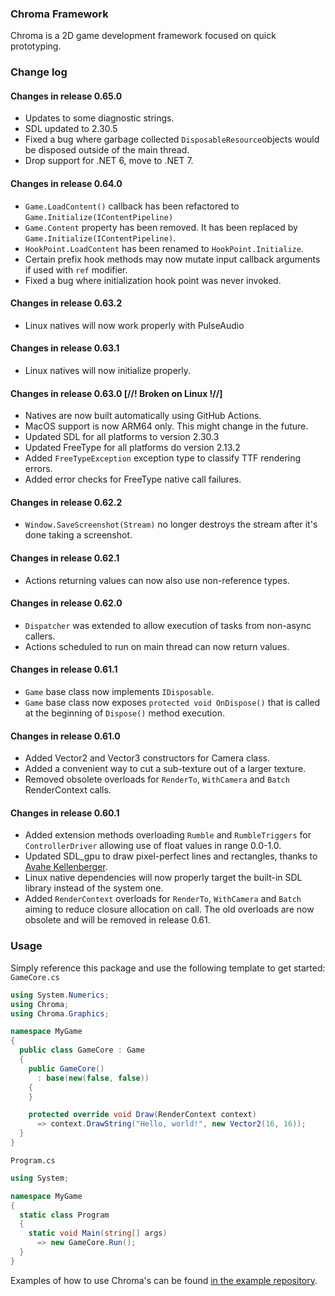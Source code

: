 ﻿### Chroma Framework
Chroma is a 2D game development framework focused on quick prototyping.

### Change log
#### Changes in release 0.65.0
- Updates to some diagnostic strings.
- SDL updated to 2.30.5
- Fixed a bug where garbage collected `DisposableResource`objects
  would be disposed outside of the main thread.
- Drop support for .NET 6, move to .NET 7.

#### Changes in release 0.64.0
- `Game.LoadContent()` callback has been refactored to `Game.Initialize(IContentPipeline)` 
- `Game.Content` property has been removed. It has been replaced by `Game.Initialize(IContentPipeline)`.
- `HookPoint.LoadContent` has been renamed to `HookPoint.Initialize`.
- Certain prefix hook methods may now mutate input callback arguments if used with `ref` modifier.
- Fixed a bug where initialization hook point was never invoked.

#### Changes in release 0.63.2
- Linux natives will now work properly with PulseAudio

#### Changes in release 0.63.1
- Linux natives will now initialize properly.

#### Changes in release 0.63.0 [//! Broken on Linux !//]
- Natives are now built automatically using GitHub Actions.
- MacOS support is now ARM64 only. This might change in the future.
- Updated SDL for all platforms to version 2.30.3
- Updated FreeType for all platforms do version 2.13.2
- Added `FreeTypeException` exception type to classify TTF rendering errors.
- Added error checks for FreeType native call failures.

#### Changes in release 0.62.2
- `Window.SaveScreenshot(Stream)` no longer destroys the stream after it's done taking a screenshot.
#### Changes in release 0.62.1
- Actions returning values can now also use non-reference types.

#### Changes in release 0.62.0
- `Dispatcher` was extended to allow execution of tasks from non-async callers.
- Actions scheduled to run on main thread can now return values.

#### Changes in release 0.61.1
- `Game` base class now implements `IDisposable`.
- `Game` base class now exposes `protected void OnDispose()` that is called 
  at the beginning of `Dispose()` method execution.

#### Changes in release 0.61.0
- Added Vector2 and Vector3 constructors for Camera class.
- Added a convenient way to cut a sub-texture out of a larger texture.
- Removed obsolete overloads for `RenderTo`, `WithCamera` and `Batch` RenderContext calls.

#### Changes in release 0.60.1
- Added extension methods overloading `Rumble` and `RumbleTriggers` for `ControllerDriver` allowing use of float values 
  in range 0.0-1.0.
- Updated SDL_gpu to draw pixel-perfect lines and rectangles, thanks to 
  [Avahe Kellenberger](https://github.com/avahe-kellenberger).
- Linux native dependencies will now properly target the built-in SDL library instead of the system one.
- Added `RenderContext` overloads for `RenderTo`, `WithCamera` and `Batch` aiming to reduce closure allocation on call.
  The old overloads are now obsolete and will be removed in release 0.61.

### Usage
Simply reference this package and use the following template to get started:   
`GameCore.cs` 
```csharp
using System.Numerics;
using Chroma;
using Chroma.Graphics;

namespace MyGame
{
  public class GameCore : Game
  {
    public GameCore()
      : base(new(false, false))
    {
    }

    protected override void Draw(RenderContext context)
      => context.DrawString("Hello, world!", new Vector2(16, 16));
  }
}
```

`Program.cs`
```csharp
using System;

namespace MyGame
{
  static class Program
  {
    static void Main(string[] args)
      => new GameCore.Run();
  }
}
```

Examples of how to use Chroma's can be found [in the example repository](https://github.com/Chroma-2D/Chroma/tree/master/Chroma.Examples).

